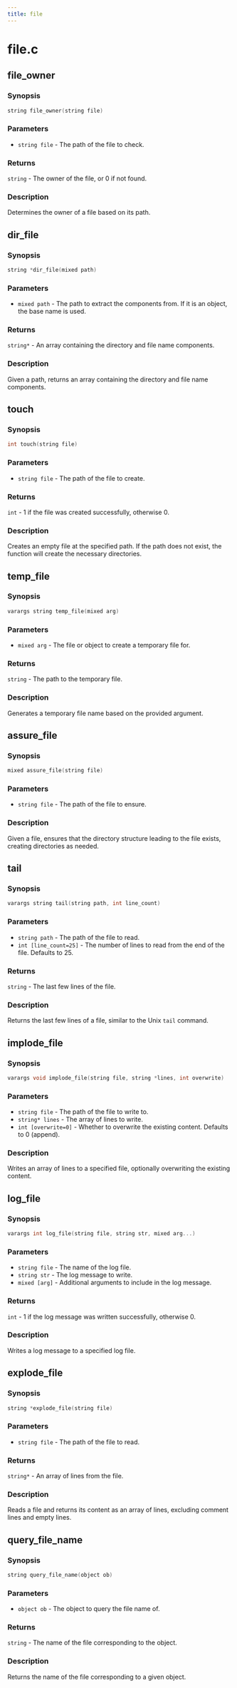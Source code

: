 ```yaml
---
title: file
---
```

# file.c

## file_owner

### Synopsis

```c
string file_owner(string file)
```

### Parameters

* `string file` - The path of the file to check.

### Returns

`string` - The owner of the file, or 0 if not found.

### Description

Determines the owner of a file based on its path.

## dir_file

### Synopsis

```c
string *dir_file(mixed path)
```

### Parameters

* `mixed path` - The path to extract the components from. If it is an object, the base name is used.

### Returns

`string*` - An array containing the directory and file name components.

### Description

Given a path, returns an array containing the directory and file
name components.

## touch

### Synopsis

```c
int touch(string file)
```

### Parameters

* `string file` - The path of the file to create.

### Returns

`int` - 1 if the file was created successfully, otherwise 0.

### Description

Creates an empty file at the specified path. If the path does
not exist, the function will create the necessary directories.

## temp_file

### Synopsis

```c
varargs string temp_file(mixed arg)
```

### Parameters

* `mixed arg` - The file or object to create a temporary file for.

### Returns

`string` - The path to the temporary file.

### Description

Generates a temporary file name based on the provided argument.

## assure_file

### Synopsis

```c
mixed assure_file(string file)
```

### Parameters

* `string file` - The path of the file to ensure.

### Description

Given a file, ensures that the directory structure leading to
the file exists, creating directories as needed.

## tail

### Synopsis

```c
varargs string tail(string path, int line_count)
```

### Parameters

* `string path` - The path of the file to read.
* `int [line_count=25]` - The number of lines to read from the end of the file. Defaults to 25.

### Returns

`string` - The last few lines of the file.

### Description

Returns the last few lines of a file, similar to the Unix
`tail` command.

## implode_file

### Synopsis

```c
varargs void implode_file(string file, string *lines, int overwrite)
```

### Parameters

* `string file` - The path of the file to write to.
* `string* lines` - The array of lines to write.
* `int [overwrite=0]` - Whether to overwrite the existing content. Defaults to 0 (append).

### Description

Writes an array of lines to a specified file, optionally
overwriting the existing content.

## log_file

### Synopsis

```c
varargs int log_file(string file, string str, mixed arg...)
```

### Parameters

* `string file` - The name of the log file.
* `string str` - The log message to write.
* `mixed [arg]` - Additional arguments to include in the log message.

### Returns

`int` - 1 if the log message was written successfully, otherwise 0.

### Description

Writes a log message to a specified log file.

## explode_file

### Synopsis

```c
string *explode_file(string file)
```

### Parameters

* `string file` - The path of the file to read.

### Returns

`string*` - An array of lines from the file.

### Description

Reads a file and returns its content as an array of lines,
excluding comment lines and empty lines.

## query_file_name

### Synopsis

```c
string query_file_name(object ob)
```

### Parameters

* `object ob` - The object to query the file name of.

### Returns

`string` - The name of the file corresponding to the object.

### Description

Returns the name of the file corresponding to a given object.

